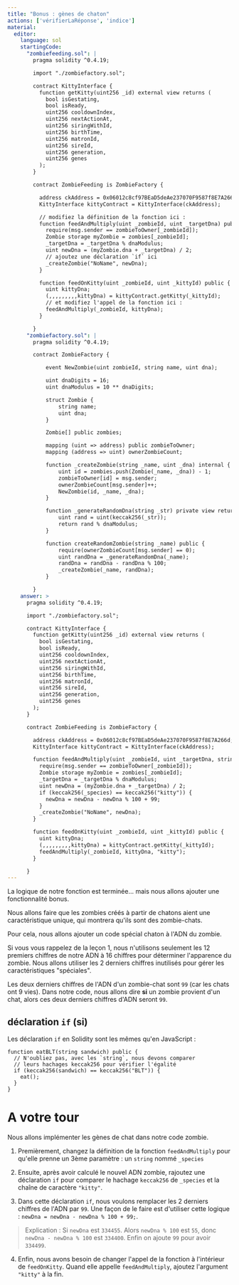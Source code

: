 ```yaml
---
title: "Bonus : gènes de chaton"
actions: ['vérifierLaRéponse', 'indice']
material:
  editor:
    language: sol
    startingCode:
      "zombiefeeding.sol": |
        pragma solidity ^0.4.19;

        import "./zombiefactory.sol";

        contract KittyInterface {
          function getKitty(uint256 _id) external view returns (
            bool isGestating,
            bool isReady,
            uint256 cooldownIndex,
            uint256 nextActionAt,
            uint256 siringWithId,
            uint256 birthTime,
            uint256 matronId,
            uint256 sireId,
            uint256 generation,
            uint256 genes
          );
        }

        contract ZombieFeeding is ZombieFactory {

          address ckAddress = 0x06012c8cf97BEaD5deAe237070F9587f8E7A266d;
          KittyInterface kittyContract = KittyInterface(ckAddress);

          // modifiez la définition de la fonction ici :
          function feedAndMultiply(uint _zombieId, uint _targetDna) public {
            require(msg.sender == zombieToOwner[_zombieId]);
            Zombie storage myZombie = zombies[_zombieId];
            _targetDna = _targetDna % dnaModulus;
            uint newDna = (myZombie.dna + _targetDna) / 2;
            // ajoutez une déclaration `if` ici
            _createZombie("NoName", newDna);
          }

          function feedOnKitty(uint _zombieId, uint _kittyId) public {
            uint kittyDna;
            (,,,,,,,,,kittyDna) = kittyContract.getKitty(_kittyId);
            // et modifiez l'appel de la fonction ici :
            feedAndMultiply(_zombieId, kittyDna);
          }

        }
      "zombiefactory.sol": |
        pragma solidity ^0.4.19;

        contract ZombieFactory {

            event NewZombie(uint zombieId, string name, uint dna);

            uint dnaDigits = 16;
            uint dnaModulus = 10 ** dnaDigits;

            struct Zombie {
                string name;
                uint dna;
            }

            Zombie[] public zombies;

            mapping (uint => address) public zombieToOwner;
            mapping (address => uint) ownerZombieCount;

            function _createZombie(string _name, uint _dna) internal {
                uint id = zombies.push(Zombie(_name, _dna)) - 1;
                zombieToOwner[id] = msg.sender;
                ownerZombieCount[msg.sender]++;
                NewZombie(id, _name, _dna);
            }

            function _generateRandomDna(string _str) private view returns (uint) {
                uint rand = uint(keccak256(_str));
                return rand % dnaModulus;
            }

            function createRandomZombie(string _name) public {
                require(ownerZombieCount[msg.sender] == 0);
                uint randDna = _generateRandomDna(_name);
                randDna = randDna - randDna % 100;
                _createZombie(_name, randDna);
            }

        }
    answer: >
      pragma solidity ^0.4.19;

      import "./zombiefactory.sol";

      contract KittyInterface {
        function getKitty(uint256 _id) external view returns (
          bool isGestating,
          bool isReady,
          uint256 cooldownIndex,
          uint256 nextActionAt,
          uint256 siringWithId,
          uint256 birthTime,
          uint256 matronId,
          uint256 sireId,
          uint256 generation,
          uint256 genes
        );
      }

      contract ZombieFeeding is ZombieFactory {

        address ckAddress = 0x06012c8cf97BEaD5deAe237070F9587f8E7A266d;
        KittyInterface kittyContract = KittyInterface(ckAddress);

        function feedAndMultiply(uint _zombieId, uint _targetDna, string _species) public {
          require(msg.sender == zombieToOwner[_zombieId]);
          Zombie storage myZombie = zombies[_zombieId];
          _targetDna = _targetDna % dnaModulus;
          uint newDna = (myZombie.dna + _targetDna) / 2;
          if (keccak256(_species) == keccak256("kitty")) {
            newDna = newDna - newDna % 100 + 99;
          }
          _createZombie("NoName", newDna);
        }

        function feedOnKitty(uint _zombieId, uint _kittyId) public {
          uint kittyDna;
          (,,,,,,,,,kittyDna) = kittyContract.getKitty(_kittyId);
          feedAndMultiply(_zombieId, kittyDna, "kitty");
        }

      }
---
```


La logique de notre fonction est terminée... mais nous allons ajouter une fonctionnalité bonus.

Nous allons faire que les zombies créés à partir de chatons aient une caractéristique unique, qui montrera qu'ils sont des zombie-chats.

Pour cela, nous allons ajouter un code spécial chaton à l'ADN du zombie.

Si vous vous rappelez de la leçon 1, nous n'utilisons seulement les 12 premiers chiffres de notre ADN à 16 chiffres pour déterminer l'apparence du zombie. Nous allons utiliser les 2 derniers chiffres inutilisés pour gérer les caractéristiques "spéciales".

Les deux derniers chiffres de l'ADN d'un zombie-chat sont `99` (car les chats ont 9 vies). Dans notre code, nous allons dire **si** un zombie provient d'un chat, alors ces deux derniers chiffres d'ADN seront `99`.

## déclaration `if` (si)

Les déclaration `if` en Solidity sont les mêmes qu'en JavaScript :

```
function eatBLT(string sandwich) public {
  // N'oubliez pas, avec les `string`, nous devons comparer
  // leurs hachages keccak256 pour vérifier l'égalité
  if (keccak256(sandwich) == keccak256("BLT")) {
    eat();
  }
}
```

# A votre tour

Nous allons implémenter les gènes de chat dans notre code zombie.

1. Premièrement, changez la définition de la fonction `feedAndMultiply` pour qu'elle prenne un 3ème paramètre : un `string` nommé `_species`

2. Ensuite, après avoir calculé le nouvel ADN zombie, rajoutez une déclaration `if` pour comparer le hachage `keccak256` de `_species` et la chaîne de caractère `"kitty"`.

3. Dans cette déclaration `if`, nous voulons remplacer les 2 derniers chiffres de l'ADN par `99`. Une façon de le faire est d'utiliser cette logique : `newDna = newDna - newDna % 100 + 99;`.

  > Explication : Si `newDna` est `334455`. Alors `newDna % 100` est `55`, donc `newDna - newDna % 100` est `334400`. Enfin on ajoute `99` pour avoir `334499`.

4. Enfin, nous avons besoin de changer l'appel de la fonction à l'intérieur de `feedOnKitty`. Quand elle appelle `feedAndMultiply`, ajoutez l'argument `"kitty"` à la fin.
